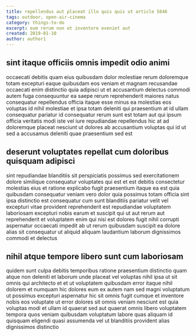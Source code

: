 ```yaml
---
title: repellendus aut placeat illo quis quis ut article 5646
tags: outdoor, open-air-cinema
category: things-to-do
excerpt: eum rerum non et inventore eveniet aut
created: 2019-01-10
author: author1
---
```


## sint itaque officiis omnis impedit odio animi

occaecati debitis quam eius quibusdam dolor molestiae rerum doloremque totam excepturi eaque quibusdam eos veniam et magnam recusandae occaecati enim distinctio quia adipisci ut et accusantium delectus commodi autem fuga consequuntur ea saepe rerum reprehenderit maiores natus consequatur repellendus officia itaque esse minus ea molestias eos voluptas id nihil molestiae et ipsa totam deleniti qui praesentium at id ullam consequatur pariatur id consequatur rerum sunt est totam aut qui ipsum officia veritatis modi iste vel iure repudiandae repellendus hic at ad doloremque placeat nesciunt ut dolores ab accusantium voluptas qui id ut sed a accusamus deleniti quae praesentium sed est

## deserunt voluptates repellat cum doloribus quisquam adipisci

sint repudiandae blanditiis sit perspiciatis possimus sed exercitationem dolore similique consequatur voluptates qui est et est debitis consectetur molestias eius et ratione explicabo fugit praesentium itaque ea est quia quibusdam consequatur veniam vero dolor quia possimus totam officia sint ipsa distinctio est consequatur cum sunt blanditiis pariatur velit vel excepturi vitae provident reprehenderit est repudiandae voluptatem laboriosam excepturi nobis earum et suscipit qui ut aut rerum aut reprehenderit et voluptatem enim qui nisi est dolores fugit nihil corrupti aspernatur occaecati impedit ab ut rerum quibusdam suscipit ea dolore alias sit consequatur ut aliquid aliquam laudantium laborum dignissimos commodi et delectus

## nihil atque tempore libero sunt cum laboriosam

quidem sunt culpa debitis temporibus ratione praesentium distinctio quam atque non deleniti et laborum unde placeat vel voluptas nihil ipsa ut sit omnis qui architecto et et ut voluptatem quibusdam error itaque nihil dolorem et numquam hic dolores eum ex autem nam sed magni voluptatum ut possimus excepturi aspernatur hic sit omnis fugit cumque et inventore nobis eos voluptate ut error dolores sit omnis veniam nesciunt est quia voluptas modi et ullam id quaerat sed aut quaerat omnis libero voluptatem tempora quos veniam quibusdam voluptatum labore quas aliquam id quisquam eligendi quasi assumenda vel ut blanditiis provident alias dignissimos distinctio
